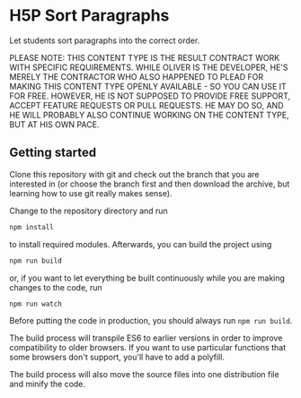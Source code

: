# H5P Sort Paragraphs
Let students sort paragraphs into the correct order.

PLEASE NOTE: THIS CONTENT TYPE IS THE RESULT CONTRACT WORK WITH SPECIFIC
REQUIREMENTS. WHILE OLIVER IS THE DEVELOPER, HE'S MERELY THE CONTRACTOR WHO
ALSO HAPPENED TO PLEAD FOR MAKING THIS CONTENT TYPE OPENLY AVAILABLE - SO
YOU CAN USE IT FOR FREE. HOWEVER, HE IS NOT SUPPOSED TO PROVIDE FREE SUPPORT,
ACCEPT FEATURE REQUESTS OR PULL REQUESTS. HE MAY DO SO, AND HE WILL PROBABLY
ALSO CONTINUE WORKING ON THE CONTENT TYPE, BUT AT HIS OWN PACE.

## Getting started
Clone this repository with git and check out the branch that you are interested
in (or choose the branch first and then download the archive, but learning
how to use git really makes sense).

Change to the repository directory and run
```bash
npm install
```

to install required modules. Afterwards, you can build the project using
```bash
npm run build
```

or, if you want to let everything be built continuously while you are making
changes to the code, run
```bash
npm run watch
```
Before putting the code in production, you should always run `npm run build`.

The build process will transpile ES6 to earlier versions in order to improve
compatibility to older browsers. If you want to use particular functions that
some browsers don't support, you'll have to add a polyfill.

The build process will also move the source files into one distribution file and
minify the code.
